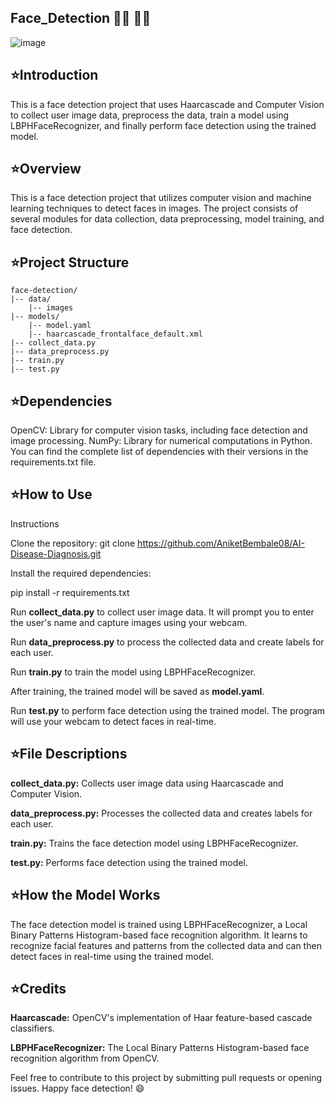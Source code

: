 ## Face_Detection 🧑‍🦱 🧑‍🦰


![image](https://github.com/AniketBembale08/Face_Detection/assets/121147984/3e213a0e-26ec-4091-a3a5-e87bee2e7803)



## ⭐️Introduction
This is a face detection project that uses Haarcascade and Computer Vision to collect user image data, preprocess the data, train a model using LBPHFaceRecognizer, and finally perform face detection using the trained model.

## ⭐️Overview
This is a face detection project that utilizes computer vision and machine learning techniques to detect faces in images. The project consists of several modules for data collection, data preprocessing, model training, and face detection.

## ⭐️Project Structure

    face-detection/
    |-- data/
        |-- images
    |-- models/
        |-- model.yaml
        |-- haarcascade_frontalface_default.xml
    |-- collect_data.py
    |-- data_preprocess.py
    |-- train.py
    |-- test.py

  

## ⭐️Dependencies

OpenCV: Library for computer vision tasks, including face detection and image processing.
NumPy: Library for numerical computations in Python.
You can find the complete list of dependencies with their versions in the requirements.txt file.

## ⭐️How to Use
Instructions

Clone the repository: git clone https://github.com/AniketBembale08/AI-Disease-Diagnosis.git

Install the required dependencies: 

pip install -r requirements.txt

Run **collect_data.py** to collect user image data. It will prompt you to enter the user's name and capture images using your webcam.

Run **data_preprocess.py** to process the collected data and create labels for each user.

Run **train.py** to train the model using LBPHFaceRecognizer.

After training, the trained model will be saved as **model.yaml**.

Run **test.py** to perform face detection using the trained model. The program will use your webcam to detect faces in real-time.

## ⭐️File Descriptions
**collect_data.py:** Collects user image data using Haarcascade and Computer Vision.

**data_preprocess.py:** Processes the collected data and creates labels for each user.

**train.py:** Trains the face detection model using LBPHFaceRecognizer.

**test.py:** Performs face detection using the trained model.

## ⭐️How the Model Works
The face detection model is trained using LBPHFaceRecognizer, a Local Binary Patterns Histogram-based face recognition algorithm. It learns to recognize facial features and patterns from the collected data and can then detect faces in real-time using the trained model.

## ⭐️Credits
**Haarcascade:** OpenCV's implementation of Haar feature-based cascade classifiers.

**LBPHFaceRecognizer:** The Local Binary Patterns Histogram-based face recognition algorithm from OpenCV.


Feel free to contribute to this project by submitting pull requests or opening issues. Happy face detection! 😄

















